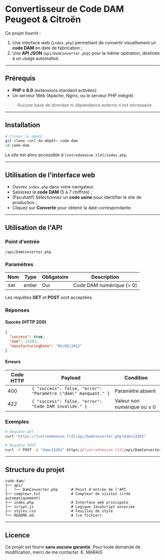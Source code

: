 # Convertisseur de Code DAM Peugeot & Citroën

Ce projet fournit :

1. Une interface web (`index.php`) permettant de convertir visuellement un **code DAM** en date de fabrication ;
2. Une **API JSON** (`api/DamConverter.php`) pour la même opération, destinée à un usage automatisé.

---

## Prérequis

* **PHP ≥ 8.0** (extensions standard activées)
* Un serveur Web (Apache, Nginx, ou le serveur PHP intégré)

> Aucune base de données ni dépendance externe n'est nécessaire.

---

## Installation

```bash
# Cloner le dépôt
git clone <url-du-dépôt> code-dam
cd code-dam

```

Le site est alors accessible à `[votredomaine.tld]/index.php`.

---

## Utilisation de l'interface web

* Ouvrez `index.php` dans votre navigateur.
* Saisissez le **code DAM** (5 à 7 chiffres) ;
* (Facultatif) Sélectionnez un **code usine** pour identifier le site de production ;
* Cliquez sur **Convertir** pour obtenir la date correspondante.

---

## Utilisation de l'API

### Point d'entrée

`/api/DamConverter.php`

### Paramètres

| Nom | Type | Obligatoire | Description |
|-----|------|-------------|-------------|
| `dam` | entier | Oui | Code DAM numérique (> 0) |

Les requêtes **GET** et **POST** sont acceptées.

### Réponses

#### Succès (HTTP 200)

```json
{
  "success": true,
  "dam": 13203,
  "manufacturingDate": "05/06/2012"
}
```

#### Erreurs

| Code HTTP | Payload | Condition |
|-----------|---------|-----------|
| 400 | `{ "success": false, "error": "Paramètre \"dam\" manquant." }` | Paramètre absent |
| 422 | `{ "success": false, "error": "Code DAM invalide." }` | Valeur non numérique ou ≤ 0 |

### Exemples

```bash
# Requête GET
curl "https://[votredomaine.tld]/api/DamConverter.php?dam=13203"

# Requête POST
curl -X POST -d "dam=13203" https://[votredomaine.tld]/api/DamConverter.php
```

---

## Structure du projet

```
code-dam/
├── api/
│   └── DamConverter.php      # Point d'entrée de l'API
├── compteur.txt              # Compteur de visites (créé automatiquement)
├── index.php                 # Interface web principale
├── script.js                 # Logique JavaScript associée
├── styles.css                # Feuilles de style
└── README.md                 # (ce fichier)
```

---

## Licence

Ce projet est fourni **sans aucune garantie**. Pour toute demande de modification, merci de me contacter. 
K. MARAIS